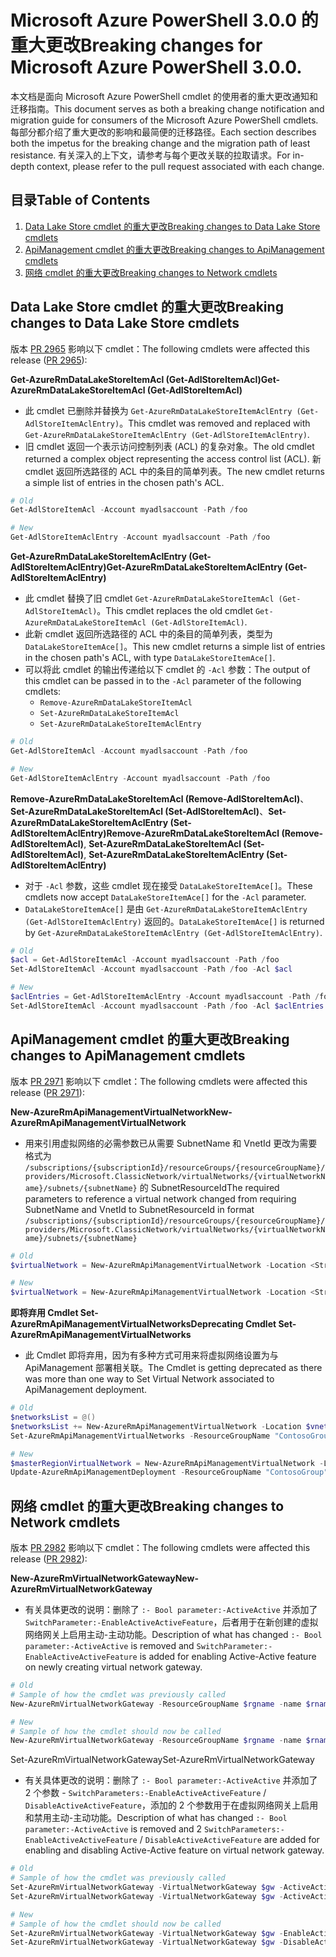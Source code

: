 # <a name="breaking-changes-for-microsoft-azure-powershell-300"></a><span data-ttu-id="9bc4f-101">Microsoft Azure PowerShell 3.0.0 的重大更改</span><span class="sxs-lookup"><span data-stu-id="9bc4f-101">Breaking changes for Microsoft Azure PowerShell 3.0.0.</span></span>

<span data-ttu-id="9bc4f-102">本文档是面向 Microsoft Azure PowerShell cmdlet 的使用者的重大更改通知和迁移指南。</span><span class="sxs-lookup"><span data-stu-id="9bc4f-102">This document serves as both a breaking change notification and migration guide for consumers of the Microsoft Azure PowerShell cmdlets.</span></span>  <span data-ttu-id="9bc4f-103">每部分都介绍了重大更改的影响和最简便的迁移路径。</span><span class="sxs-lookup"><span data-stu-id="9bc4f-103">Each section describes both the impetus for the breaking change and the migration path of least resistance.</span></span>  <span data-ttu-id="9bc4f-104">有关深入的上下文，请参考与每个更改关联的拉取请求。</span><span class="sxs-lookup"><span data-stu-id="9bc4f-104">For in-depth context, please refer to the pull request associated with each change.</span></span>

## <a name="table-of-contents"></a><span data-ttu-id="9bc4f-105">目录</span><span class="sxs-lookup"><span data-stu-id="9bc4f-105">Table of Contents</span></span>
1. [<span data-ttu-id="9bc4f-106">Data Lake Store cmdlet 的重大更改</span><span class="sxs-lookup"><span data-stu-id="9bc4f-106">Breaking changes to Data Lake Store cmdlets</span></span>](#breaking-changes-to-data-lake-store-cmdlets)
2. [<span data-ttu-id="9bc4f-107">ApiManagement cmdlet 的重大更改</span><span class="sxs-lookup"><span data-stu-id="9bc4f-107">Breaking changes to ApiManagement cmdlets</span></span>](#breaking-changes-to-apimanagement-cmdlets)
3. [<span data-ttu-id="9bc4f-108">网络 cmdlet 的重大更改</span><span class="sxs-lookup"><span data-stu-id="9bc4f-108">Breaking changes to Network cmdlets</span></span>](#breaking-changes-to-network-cmdlets)

## <a name="breaking-changes-to-data-lake-store-cmdlets"></a><span data-ttu-id="9bc4f-109">Data Lake Store cmdlet 的重大更改</span><span class="sxs-lookup"><span data-stu-id="9bc4f-109">Breaking changes to Data Lake Store cmdlets</span></span>

<span data-ttu-id="9bc4f-110">版本 [PR 2965](https://github.com/Azure/azure-powershell/pull/2965) 影响以下 cmdlet：</span><span class="sxs-lookup"><span data-stu-id="9bc4f-110">The following cmdlets were affected this release ([PR 2965](https://github.com/Azure/azure-powershell/pull/2965)):</span></span>

<span data-ttu-id="9bc4f-111">**Get-AzureRmDataLakeStoreItemAcl (Get-AdlStoreItemAcl)**</span><span class="sxs-lookup"><span data-stu-id="9bc4f-111">**Get-AzureRmDataLakeStoreItemAcl (Get-AdlStoreItemAcl)**</span></span>
- <span data-ttu-id="9bc4f-112">此 cmdlet 已删除并替换为 ``Get-AzureRmDataLakeStoreItemAclEntry (Get-AdlStoreItemAclEntry)``。</span><span class="sxs-lookup"><span data-stu-id="9bc4f-112">This cmdlet was removed and replaced with ``Get-AzureRmDataLakeStoreItemAclEntry (Get-AdlStoreItemAclEntry)``.</span></span>
- <span data-ttu-id="9bc4f-113">旧 cmdlet 返回一个表示访问控制列表 (ACL) 的复杂对象。</span><span class="sxs-lookup"><span data-stu-id="9bc4f-113">The old cmdlet returned a complex object representing the access control list (ACL).</span></span> <span data-ttu-id="9bc4f-114">新 cmdlet 返回所选路径的 ACL 中的条目的简单列表。</span><span class="sxs-lookup"><span data-stu-id="9bc4f-114">The new cmdlet returns a simple list of entries in the chosen path's ACL.</span></span>

```powershell
# Old
Get-AdlStoreItemAcl -Account myadlsaccount -Path /foo

# New
Get-AdlStoreItemAclEntry -Account myadlsaccount -Path /foo
```

<span data-ttu-id="9bc4f-115">**Get-AzureRmDataLakeStoreItemAclEntry (Get-AdlStoreItemAclEntry)**</span><span class="sxs-lookup"><span data-stu-id="9bc4f-115">**Get-AzureRmDataLakeStoreItemAclEntry (Get-AdlStoreItemAclEntry)**</span></span>
- <span data-ttu-id="9bc4f-116">此 cmdlet 替换了旧 cmdlet ``Get-AzureRmDataLakeStoreItemAcl (Get-AdlStoreItemAcl)``。</span><span class="sxs-lookup"><span data-stu-id="9bc4f-116">This cmdlet replaces the old cmdlet ``Get-AzureRmDataLakeStoreItemAcl (Get-AdlStoreItemAcl)``.</span></span>
- <span data-ttu-id="9bc4f-117">此新 cmdlet 返回所选路径的 ACL 中的条目的简单列表，类型为 ``DataLakeStoreItemAce[]``。</span><span class="sxs-lookup"><span data-stu-id="9bc4f-117">This new cmdlet returns a simple list of entries in the chosen path's ACL, with type ``DataLakeStoreItemAce[]``.</span></span>
- <span data-ttu-id="9bc4f-118">可以将此 cmdlet 的输出传递给以下 cmdlet 的 ``-Acl`` 参数：</span><span class="sxs-lookup"><span data-stu-id="9bc4f-118">The output of this cmdlet can be passed in to the ``-Acl`` parameter of the following cmdlets:</span></span>
   - ``Remove-AzureRmDataLakeStoreItemAcl``
   - ``Set-AzureRmDataLakeStoreItemAcl``
   - ``Set-AzureRmDataLakeStoreItemAclEntry``

```powershell
# Old
Get-AdlStoreItemAcl -Account myadlsaccount -Path /foo

# New
Get-AdlStoreItemAclEntry -Account myadlsaccount -Path /foo
```

<span data-ttu-id="9bc4f-119">**Remove-AzureRmDataLakeStoreItemAcl (Remove-AdlStoreItemAcl)**、**Set-AzureRmDataLakeStoreItemAcl (Set-AdlStoreItemAcl)**、**Set-AzureRmDataLakeStoreItemAclEntry (Set-AdlStoreItemAclEntry)**</span><span class="sxs-lookup"><span data-stu-id="9bc4f-119">**Remove-AzureRmDataLakeStoreItemAcl (Remove-AdlStoreItemAcl)**, **Set-AzureRmDataLakeStoreItemAcl (Set-AdlStoreItemAcl)**, **Set-AzureRmDataLakeStoreItemAclEntry (Set-AdlStoreItemAclEntry)**</span></span>
- <span data-ttu-id="9bc4f-120">对于 ``-Acl`` 参数，这些 cmdlet 现在接受 ``DataLakeStoreItemAce[]``。</span><span class="sxs-lookup"><span data-stu-id="9bc4f-120">These cmdlets now accept ``DataLakeStoreItemAce[]`` for the ``-Acl`` parameter.</span></span>
- <span data-ttu-id="9bc4f-121">``DataLakeStoreItemAce[]`` 是由 ``Get-AzureRmDataLakeStoreItemAclEntry (Get-AdlStoreItemAclEntry)`` 返回的。</span><span class="sxs-lookup"><span data-stu-id="9bc4f-121">``DataLakeStoreItemAce[]`` is returned by ``Get-AzureRmDataLakeStoreItemAclEntry (Get-AdlStoreItemAclEntry)``.</span></span>

```powershell
# Old
$acl = Get-AdlStoreItemAcl -Account myadlsaccount -Path /foo
Set-AdlStoreItemAcl -Account myadlsaccount -Path /foo -Acl $acl

# New
$aclEntries = Get-AdlStoreItemAclEntry -Account myadlsaccount -Path /foo
Set-AdlStoreItemAcl -Account myadlsaccount -Path /foo -Acl $aclEntries
```

## <a name="breaking-changes-to-apimanagement-cmdlets"></a><span data-ttu-id="9bc4f-122">ApiManagement cmdlet 的重大更改</span><span class="sxs-lookup"><span data-stu-id="9bc4f-122">Breaking changes to ApiManagement cmdlets</span></span>

<span data-ttu-id="9bc4f-123">版本 [PR 2971](https://github.com/Azure/azure-powershell/pull/2971) 影响以下 cmdlet：</span><span class="sxs-lookup"><span data-stu-id="9bc4f-123">The following cmdlets were affected this release ([PR 2971](https://github.com/Azure/azure-powershell/pull/2971)):</span></span>

<span data-ttu-id="9bc4f-124">**New-AzureRmApiManagementVirtualNetwork**</span><span class="sxs-lookup"><span data-stu-id="9bc4f-124">**New-AzureRmApiManagementVirtualNetwork**</span></span>
- <span data-ttu-id="9bc4f-125">用来引用虚拟网络的必需参数已从需要 SubnetName 和 VnetId 更改为需要格式为 ``/subscriptions/{subscriptionId}/resourceGroups/{resourceGroupName}/providers/Microsoft.ClassicNetwork/virtualNetworks/{virtualNetworkName}/subnets/{subnetName}`` 的 SubnetResourceId</span><span class="sxs-lookup"><span data-stu-id="9bc4f-125">The required parameters to reference a virtual network changed from requiring SubnetName and VnetId to SubnetResourceId in format ``/subscriptions/{subscriptionId}/resourceGroups/{resourceGroupName}/providers/Microsoft.ClassicNetwork/virtualNetworks/{virtualNetworkName}/subnets/{subnetName}``</span></span>

```powershell
# Old
$virtualNetwork = New-AzureRmApiManagementVirtualNetwork -Location <String> -SubnetName <String> -VnetId <Guid>

# New
$virtualNetwork = New-AzureRmApiManagementVirtualNetwork -Location <String> -SubnetResourceId <String>

```

<span data-ttu-id="9bc4f-126">**即将弃用 Cmdlet Set-AzureRmApiManagementVirtualNetworks**</span><span class="sxs-lookup"><span data-stu-id="9bc4f-126">**Deprecating Cmdlet Set-AzureRmApiManagementVirtualNetworks**</span></span>
- <span data-ttu-id="9bc4f-127">此 Cmdlet 即将弃用，因为有多种方式可用来将虚拟网络设置为与 ApiManagement 部署相关联。</span><span class="sxs-lookup"><span data-stu-id="9bc4f-127">The Cmdlet is getting deprecated as there was more than one way to Set Virtual Network associated to ApiManagement deployment.</span></span>

```powershell
# Old
$networksList = @()
$networksList += New-AzureRmApiManagementVirtualNetwork -Location $vnetLocation -VnetId $vnetId -SubnetName $subnetName
Set-AzureRmApiManagementVirtualNetworks -ResourceGroupName "ContosoGroup" -Name "ContosoApi" -VirtualNetworks $networksList

# New
$masterRegionVirtualNetwork = New-AzureRmApiManagementVirtualNetwork -Location <String> -SubnetResourceId <String>
Update-AzureRmApiManagementDeployment -ResourceGroupName "ContosoGroup" -Name "ContosoApi" -VirtualNetwork $masterRegionVirtualNetwork
```

## <a name="breaking-changes-to-network-cmdlets"></a><span data-ttu-id="9bc4f-128">网络 cmdlet 的重大更改</span><span class="sxs-lookup"><span data-stu-id="9bc4f-128">Breaking changes to Network cmdlets</span></span>

<span data-ttu-id="9bc4f-129">版本 [PR 2982](https://github.com/Azure/azure-powershell/pull/2982) 影响以下 cmdlet：</span><span class="sxs-lookup"><span data-stu-id="9bc4f-129">The following cmdlets were affected this release ([PR 2982](https://github.com/Azure/azure-powershell/pull/2982)):</span></span>

<span data-ttu-id="9bc4f-130">**New-AzureRmVirtualNetworkGateway**</span><span class="sxs-lookup"><span data-stu-id="9bc4f-130">**New-AzureRmVirtualNetworkGateway**</span></span>
- <span data-ttu-id="9bc4f-131">有关具体更改的说明：删除了 ``:- Bool parameter:-ActiveActive`` 并添加了 ``SwitchParameter:-EnableActiveActiveFeature``，后者用于在新创建的虚拟网络网关上启用主动-主动功能。</span><span class="sxs-lookup"><span data-stu-id="9bc4f-131">Description of what has changed ``:- Bool parameter:-ActiveActive`` is removed and ``SwitchParameter:-EnableActiveActiveFeature`` is added for enabling Active-Active feature on newly creating virtual network gateway.</span></span>

```powershell
# Old 
# Sample of how the cmdlet was previously called
New-AzureRmVirtualNetworkGateway -ResourceGroupName $rgname -name $rname -Location $location -IpConfigurations $vnetIpConfig1,$vnetIpConfig2 -GatewayType Vpn -VpnType RouteBased -EnableBgp $false -GatewaySku HighPerformance -ActiveActive $true

# New
# Sample of how the cmdlet should now be called
New-AzureRmVirtualNetworkGateway -ResourceGroupName $rgname -name $rname -Location $location -IpConfigurations $vnetIpConfig1,$vnetIpConfig2 -GatewayType Vpn -VpnType RouteBased -EnableBgp $false -GatewaySku HighPerformance -EnableActiveActiveFeature
```

<span data-ttu-id="9bc4f-132">Set-AzureRmVirtualNetworkGateway</span><span class="sxs-lookup"><span data-stu-id="9bc4f-132">Set-AzureRmVirtualNetworkGateway</span></span>
- <span data-ttu-id="9bc4f-133">有关具体更改的说明：删除了 ``:- Bool parameter:-ActiveActive`` 并添加了 2 个参数 - ``SwitchParameters:-EnableActiveActiveFeature`` / ``DisableActiveActiveFeature``，添加的 2 个参数用于在虚拟网络网关上启用和禁用主动-主动功能。</span><span class="sxs-lookup"><span data-stu-id="9bc4f-133">Description of what has changed ``:- Bool parameter:-ActiveActive`` is removed and 2 ``SwitchParameters:-EnableActiveActiveFeature`` / ``DisableActiveActiveFeature`` are added for enabling and disabling Active-Active feature on virtual network gateway.</span></span>

```powershell
# Old
# Sample of how the cmdlet was previously called
Set-AzureRmVirtualNetworkGateway -VirtualNetworkGateway $gw -ActiveActive $true
Set-AzureRmVirtualNetworkGateway -VirtualNetworkGateway $gw -ActiveActive $false  

# New
# Sample of how the cmdlet should now be called
Set-AzureRmVirtualNetworkGateway -VirtualNetworkGateway $gw -EnableActiveActiveFeature
Set-AzureRmVirtualNetworkGateway -VirtualNetworkGateway $gw -DisableActiveActiveFeature
```